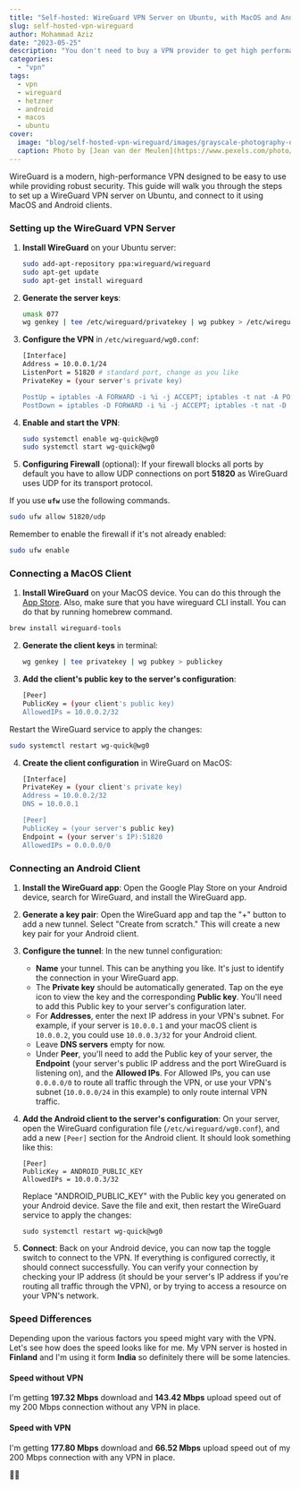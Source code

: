 ```yaml
---
title: "Self-hosted: WireGuard VPN Server on Ubuntu, with MacOS and Android Clients"
slug: self-hosted-vpn-wireguard
author: Mohammad Aziz
date: "2023-05-25"
description: "You don't need to buy a VPN provider to get high performance VPN server."
categories:
  - "vpn"
tags:
  - vpn
  - wireguard
  - hetzner
  - android
  - macos
  - ubuntu
cover:
  image: "blog/self-hosted-vpn-wireguard/images/grayscale-photography-of-penguin.jpg"
  caption: Photo by [Jean van der Meulen](https://www.pexels.com/photo/grayscale-photography-of-penguin-2078475/)
---
```


WireGuard is a modern, high-performance VPN designed to be easy to use while providing robust security. This guide will walk you through the steps to set up a WireGuard VPN server on Ubuntu, and connect to it using MacOS and Android clients.

### Setting up the WireGuard VPN Server

1. **Install WireGuard** on your Ubuntu server:

   ```bash
   sudo add-apt-repository ppa:wireguard/wireguard
   sudo apt-get update
   sudo apt-get install wireguard
   ```

2. **Generate the server keys**:

   ```bash
   umask 077
   wg genkey | tee /etc/wireguard/privatekey | wg pubkey > /etc/wireguard/publickey
   ```

3. **Configure the VPN** in `/etc/wireguard/wg0.conf`:

   ```bash
   [Interface]
   Address = 10.0.0.1/24
   ListenPort = 51820 # standard port, change as you like
   PrivateKey = (your server's private key)

   PostUp = iptables -A FORWARD -i %i -j ACCEPT; iptables -t nat -A POSTROUTING -o eth0 -j MASQUERADE
   PostDown = iptables -D FORWARD -i %i -j ACCEPT; iptables -t nat -D POSTROUTING -o eth0 -j MASQUERADE
   ```

4. **Enable and start the VPN**:

   ```bash
   sudo systemctl enable wg-quick@wg0
   sudo systemctl start wg-quick@wg0
   ```
5. **Configuring Firewall** (optional): If your firewall blocks all ports by default you have to allow UDP connections on port **51820** as WireGuard uses UDP for its transport protocol.

If you use **`ufw`** use the following commands.

  ```bash
  sudo ufw allow 51820/udp
  ```

Remember to enable the firewall if it's not already enabled:

  ```bash
  sudo ufw enable
  ```

### Connecting a MacOS Client

1. **Install WireGuard** on your MacOS device. You can do this through the [App Store](https://apps.apple.com/us/app/wireguard/id1451685025?mt=12). Also, make sure that you have wireguard CLI install. You can do that by running homebrew command.

  ```bash
  brew install wireguard-tools
  ```

2. **Generate the client keys** in terminal:

   ```bash
   wg genkey | tee privatekey | wg pubkey > publickey
   ```

3. **Add the client's public key to the server's configuration**:

   ```bash
   [Peer]
   PublicKey = (your client's public key)
   AllowedIPs = 10.0.0.2/32
   ```

Restart the WireGuard service to apply the changes:

  ```bash
  sudo systemctl restart wg-quick@wg0
  ```

4. **Create the client configuration** in WireGuard on MacOS:

   ```bash
   [Interface]
   PrivateKey = (your client's private key)
   Address = 10.0.0.2/32
   DNS = 10.0.0.1

   [Peer]
   PublicKey = (your server's public key)
   Endpoint = (your server's IP):51820
   AllowedIPs = 0.0.0.0/0
   ```

### Connecting an Android Client

1. **Install the WireGuard app**: Open the Google Play Store on your Android device, search for WireGuard, and install the WireGuard app.

2. **Generate a key pair**: Open the WireGuard app and tap the "+" button to add a new tunnel. Select "Create from scratch." This will create a new key pair for your Android client.

3. **Configure the tunnel**: In the new tunnel configuration:

    - **Name** your tunnel. This can be anything you like. It's just to identify the connection in your WireGuard app.
    - The **Private key** should be automatically generated. Tap on the eye icon to view the key and the corresponding **Public key**. You'll need to add this Public key to your server's configuration later.
    - For **Addresses**, enter the next IP address in your VPN's subnet. For example, if your server is `10.0.0.1` and your macOS client is `10.0.0.2`, you could use `10.0.0.3/32` for your Android client.
    - Leave **DNS servers** empty for now.
    - Under **Peer**, you'll need to add the Public key of your server, the **Endpoint** (your server's public IP address and the port WireGuard is listening on), and the **Allowed IPs**. For Allowed IPs, you can use `0.0.0.0/0` to route all traffic through the VPN, or use your VPN's subnet (`10.0.0.0/24` in this example) to only route internal VPN traffic.

4. **Add the Android client to the server's configuration**: On your server, open the WireGuard configuration file (`/etc/wireguard/wg0.conf`), and add a new `[Peer]` section for the Android client. It should look something like this:

    ```
    [Peer]
    PublicKey = ANDROID_PUBLIC_KEY
    AllowedIPs = 10.0.0.3/32
    ```

    Replace "ANDROID_PUBLIC_KEY" with the Public key you generated on your Android device. Save the file and exit, then restart the WireGuard service to apply the changes:

    ```
    sudo systemctl restart wg-quick@wg0
    ```

5. **Connect**: Back on your Android device, you can now tap the toggle switch to connect to the VPN. If everything is configured correctly, it should connect successfully. You can verify your connection by checking your IP address (it should be your server's IP address if you're routing all traffic through the VPN), or by trying to access a resource on your VPN's network.

### Speed Differences

Depending upon the various factors you speed might vary with the VPN. Let's see how does the speed looks like for me. My VPN server is hosted in **Finland** and I'm using it form **India** so definitely there will be some latencies.

#### Speed without VPN

I'm getting **197.32 Mbps** download and **143.42 Mbps** upload speed out of my 200 Mbps connection without any VPN in place.


#### Speed with VPN

I'm getting **177.80 Mbps** download and **66.52 Mbps** upload speed out of my 200 Mbps connection with any VPN in place.

👋🏼
